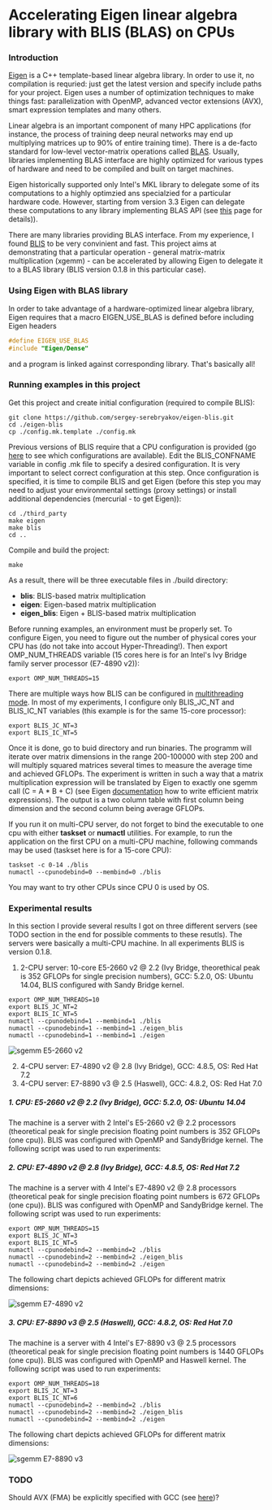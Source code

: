 # Accelerating Eigen linear algebra library with BLIS (BLAS) on CPUs

### Introduction
[Eigen](http://eigen.tuxfamily.org/) is a C++ template-based linear algebra library. In order to use it, no compilation is requried: just get the latest version and specify include paths for your project. Eigen uses a number of optimization techniques to make things fast: parallelization with OpenMP, advanced vector extensions (AVX), smart expression templates and many others.

Linear algebra is an important component of many HPC applications (for instance, the process of training deep neural networks may end up multiplying matrices up to 90% of entire training time). There is a de-facto standard for low-level vector-matrix operations called [BLAS](https://en.wikipedia.org/wiki/Basic_Linear_Algebra_Subprograms). Usually, libraries implementing BLAS interface are highly optimized for various types of hardware and need to be compiled and built on target machines.

Eigen historically supported only Intel's MKL library to delegate some of its computations to a highly optimzied ans specialzied for a particular hardware code. However, starting from version 3.3 Eigen can delegate these computations to any library implementing BLAS API (see [this](http://eigen.tuxfamily.org/dox-devel/TopicUsingBlasLapack.html) page for details)).

There are many libraries providing BLAS interface. From my experience, I found [BLIS](https://github.com/flame/blis) to be very convinient and fast. This project aims at demonstrating that a particular operation - general matrix-matrix multiplication (xgemm) - can be accelerated by allowing Eigen to delegate it to a BLAS library (BLIS version 0.1.8 in this particular case).
### Using Eigen with BLAS library
In order to take advantage of a hardware-optimized linear algebra library, Eigen requires that a macro EIGEN_USE_BLAS is defined before including Eigen headers
```c
#define EIGEN_USE_BLAS
#include "Eigen/Dense"
```
and a program is linked against corresponding library. That's basically all!
### Running examples in this project
Get this project and create initial configuration (required to compile BLIS):
```shell
git clone https://github.com/sergey-serebryakov/eigen-blis.git
cd ./eigen-blis
cp ./config.mk.template ./config.mk
```
Previous versions of BLIS require that a CPU configuration is provided (go [here](https://github.com/flame/blis/tree/0.1.8/config) to see which configurations are available). Edit the BLIS_CONFNAME variable in config .mk file to specify a desired configuration. It is very important to select correct configuration at this step. Once configuration is specified, it is time to compile BLIS and get Eigen (before this step you may need to adjust your environmental settings (proxy settings) or install additional dependencies (mercurial - to get Eigen)):
```shell
cd ./third_party
make eigen
make blis
cd ..
```

Compile and build the project:
```shell
make
```
As a result, there will be three executable files in ./build directory:
  * **blis**: BLIS-based matrix multiplication
  * **eigen**: Eigen-based matrix multiplication
  * **eigen_blis**: Eigen + BLIS-based matrix multiplication

Before running examples, an environment must be properly set. To configure Eigen, you need to figure out the number of physical cores your CPU has (do not take into accout Hyper-Threading!). Then export OMP_NUM_THREADS variable (15 cores here is for an Intel's Ivy Bridge family server processor (E7-4890 v2)):
 ```shell
 export OMP_NUM_THREADS=15
 ```
There are multiple ways how BLIS can be configured in [multithreading mode](https://github.com/flame/blis/wiki/Multithreading). In most of my experiments, I configure only BLIS_JC_NT and BLIS_IC_NT variables (this example is for the same 15-core processor):
 ```shell
 export BLIS_JC_NT=3
 export BLIS_IC_NT=5
 ```
 
Once it is done, go to buid directory and run binaries. The programm will iterate over matrix dimensions in the range 200-100000 with step 200 and will multiply squared matrices several times to measure the average time and achieved GFLOPs. The experiment is written in such a way that a matrix multiplication expression will be translated by Eigen to exactly one sgemm call (C = A * B + C) (see Eigen [documentation](http://eigen.tuxfamily.org/dox/TopicWritingEfficientProductExpression.html) how to write efficient matrix expressions). The output is a two column table with first column being dimension and the second column being average GFLOPs.

If you run it on multi-CPU server, do not forget to bind the executable to one cpu with either **taskset** or **numactl** utilities. For example, to run the application on the first CPU on a multi-CPU machine, following commands may be used (taskset here is for a 15-core CPU):
  ```shell
 taskset -c 0-14 ./blis
 numactl --cpunodebind=0 --membind=0 ./blis
 ```
 You may want to try other CPUs since CPU 0 is used by OS.
 
### Experimental results

In this section I provide several results I got on three different servers (see TODO section in the end for possible comments to these resutls). The servers were basically a multi-CPU machine. In all experiments BLIS is version 0.1.8.
 1. 2-CPU server: 10-core E5-2660 v2 @ 2.2 (Ivy Bridge, theorethical peak is 352 GFLOPs for single precision numbers), GCC: 5.2.0, OS: Ubuntu 14.04, BLIS configured with Sandy Bridge kernel.
 
   ```shell
 export OMP_NUM_THREADS=10
 export BLIS_JC_NT=2
 export BLIS_IC_NT=5
 numactl --cpunodebind=1 --membind=1 ./blis
 numactl --cpunodebind=1 --membind=1 ./eigen_blis
 numactl --cpunodebind=1 --membind=1 ./eigen
 ```
 
![sgemm E5-2660 v2](https://docs.google.com/uc?id=0B9MJrpMhxr32di11TzJsdzFoZzQ)

 2. 4-CPU server: E7-4890 v2 @ 2.8 (Ivy Bridge), GCC: 4.8.5, OS: Red Hat 7.2
 3. 4-CPU server: E7-8890 v3 @ 2.5 (Haswell), GCC: 4.8.2, OS: Red Hat 7.0

##### 1. CPU: E5-2660 v2 @ 2.2 (Ivy Bridge), GCC: 5.2.0, OS: Ubuntu 14.04
The machine is a server with 2 Intel's E5-2660 v2 @ 2.2 processors (theoretical peak for single precision floating point numbers is 352 GFLOPs (one cpu)). BLIS was configured with OpenMP and SandyBridge kernel. The following script was used to run experiments:


 
##### 2. CPU: E7-4890 v2 @ 2.8 (Ivy Bridge), GCC: 4.8.5, OS: Red Hat 7.2
The machine is a server with 4 Intel's E7-4890 v2 @ 2.8 processors (theoretical peak for single precision floating point numbers is 672 GFLOPs (one cpu)). BLIS was configured with OpenMP and SandyBridge kernel. The following script was used to run experiments:

  ```shell
 export OMP_NUM_THREADS=15
 export BLIS_JC_NT=3
 export BLIS_IC_NT=5
 numactl --cpunodebind=2 --membind=2 ./blis
 numactl --cpunodebind=2 --membind=2 ./eigen_blis
 numactl --cpunodebind=2 --membind=2 ./eigen
 ```
 The following chart depicts achieved GFLOPs for different matrix dimensions:
 
![sgemm E7-4890 v2](https://docs.google.com/uc?id=0B9MJrpMhxr32MVZ4WXVOaGNUUVU)

##### 3. CPU: E7-8890 v3 @ 2.5 (Haswell), GCC: 4.8.2, OS: Red Hat 7.0
The machine is a server with 4 Intel's E7-8890 v3 @ 2.5 processors (theoretical peak for single precision floating point numbers is 1440 GFLOPs (one cpu)). BLIS was configured with OpenMP and Haswell kernel. The following script was used to run experiments:
  ```shell
 export OMP_NUM_THREADS=18
 export BLIS_JC_NT=3
 export BLIS_IC_NT=6
 numactl --cpunodebind=2 --membind=2 ./blis
 numactl --cpunodebind=2 --membind=2 ./eigen_blis
 numactl --cpunodebind=2 --membind=2 ./eigen
 ```
 The following chart depicts achieved GFLOPs for different matrix dimensions:
 
![sgemm E7-8890 v3](https://docs.google.com/uc?id=0B9MJrpMhxr32NkF3bkgtT3NTMVU)

### TODO
Should AVX (FMA) be explicitly specified with GCC (see [here](http://eigen.tuxfamily.org/index.php?title=3.3))?
